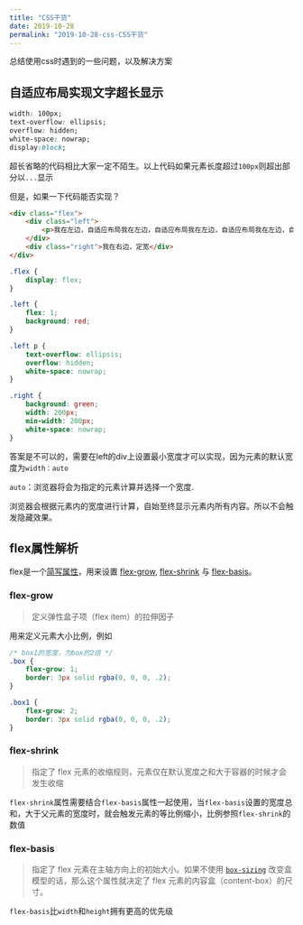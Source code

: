 ```yaml
---
title: "CSS干货"
date: 2019-10-28
permalink: "2019-10-28-css-CSS干货"
---
```






总结使用css时遇到的一些问题，以及解决方案

## 自适应布局实现文字超长显示

```css
width: 100px;
text-overflow: ellipsis;
overflow: hidden;
white-space: nowrap;
display:block;
```

超长省略的代码相比大家一定不陌生。以上代码如果元素长度超过`100px`则超出部分以`...`显示

但是，如果一下代码能否实现？

```html
<div class="flex">
    <div class="left">
   		<p>我在左边，自适应布局我在左边，自适应布局我在左边，自适应布局我在左边，自适应布局</p>
    </div>
    <div class="right">我在右边，定宽</div>
</div>

```
```css
.flex {
    display: flex;
}

.left {
    flex: 1;
    background: red;
}

.left p {
    text-overflow: ellipsis;
    overflow: hidden;
    white-space: nowrap;
}

.right {
    background: green;
    width: 200px;
    min-width: 200px;
	white-space: nowrap;
}
```

答案是不可以的，需要在left的div上设置最小宽度才可以实现，因为元素的默认宽度为`width：auto`

`auto`：浏览器将会为指定的元素计算并选择一个宽度.

浏览器会根据元素内的宽度进行计算，自始至终显示元素内所有内容。所以不会触发隐藏效果。



## flex属性解析

flex是一个[简写属性](https://developer.mozilla.org/zh-CN/docs/Web/CSS/Shorthand_properties)，用来设置 [flex-grow](https://developer.mozilla.org/zh-CN/docs/Web/CSS/flex-grow), [flex-shrink](https://developer.mozilla.org/zh-CN/docs/Web/CSS/flex-shrink) 与 [flex-basis](https://developer.mozilla.org/zh-CN/docs/Web/CSS/flex-basis)。

### flex-grow

> 定义弹性盒子项（flex item）的拉伸因子

用来定义元素大小比例，例如

```css
/* box1的宽度，为box的2倍 */
.box {
    flex-grow: 1;
    border: 3px solid rgba(0, 0, 0, .2);
}

.box1 {
    flex-grow: 2;
    border: 3px solid rgba(0, 0, 0, .2);
}

```

### **flex-shrink**

> 指定了 flex 元素的收缩规则，元素仅在默认宽度之和大于容器的时候才会发生收缩

`flex-shrink`属性需要结合`flex-basis`属性一起使用，当`flex-basis`设置的宽度总和，大于父元素的宽度时，就会触发元素的等比例缩小，比例参照`flex-shrink`的数值

### flex-basis

> 指定了 flex 元素在主轴方向上的初始大小。如果不使用  [`box-sizing`](https://developer.mozilla.org/zh-CN/docs/Web/CSS/box-sizing) 改变盒模型的话，那么这个属性就决定了 flex 元素的内容盒（content-box）的尺寸。

`flex-basis`比`width`和`height`拥有更高的优先级


